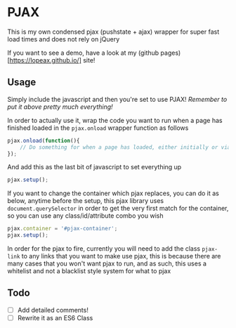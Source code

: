 # PJAX
This is my own condensed pjax (pushstate + ajax) wrapper for super fast load times and does not rely on jQuery

If you want to see a demo, have a look at my (github pages)[https://lopeax.github.io/] site!

## Usage
Simply include the javascript and then you're set to use PJAX! *Remember to put it above pretty much everything!*

In order to actually use it, wrap the code you want to run when a page has finished loaded in the `pjax.onload` wrapper function as follows

```javascript
pjax.onload(function(){
    // Do something for when a page has loaded, either initially or via pjax!
});
```

And add this as the last bit of javascript to set everything up

```javascript
pjax.setup();
```

If you want to change the container which pjax replaces, you can do it as below, anytime before the setup, this pjax library uses `document.querySelector` in order to get the very first match for the container, so you can use any class/id/attribute combo you wish

```javascript
pjax.container = '#pjax-container';
pjax.setup();
```

In order for the pjax to fire, currently you will need to add the class `pjax-link` to any links that you want to make use pjax, this is because there are many cases that you won't want pjax to run, and as such, this uses a whitelist and not a blacklist style system for what to pjax


## Todo

- [ ] Add detailed comments!
- [ ] Rewrite it as an ES6 Class
